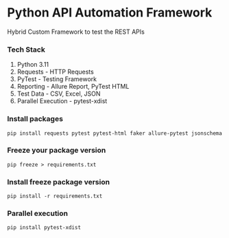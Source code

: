 # Python API Automation Framework

Hybrid Custom Framework to test the REST APIs

### Tech Stack
1. Python 3.11
2. Requests - HTTP Requests
3. PyTest - Testing Framework
4. Reporting - Allure Report, PyTest HTML
5. Test Data - CSV, Excel, JSON
6. Parallel Execution - pytest-xdist

### Install packages
```
pip install requests pytest pytest-html faker allure-pytest jsonschema
```

### Freeze your package version
```
pip freeze > requirements.txt
```

### Install freeze package version
```
pip install -r requirements.txt
```

### Parallel execution
```
pip install pytest-xdist
```
